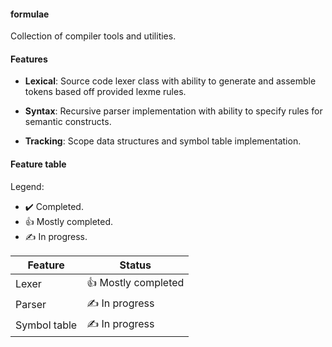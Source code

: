 #### formulae

Collection of compiler tools and utilities.

#### Features

* **Lexical**: Source code lexer class with ability to generate and assemble tokens based off provided lexme rules.

* **Syntax**: Recursive parser implementation with ability to specify rules for semantic constructs.

* **Tracking**: Scope data structures and symbol table implementation.

#### Feature table

Legend:

* ✔️ Completed.
* 👍 Mostly completed.
* ✍️ In progress.

| Feature      | Status             |
|--------------|--------------------|
| Lexer        | 👍 Mostly completed |
| Parser       | ✍️ In progress      |
| Symbol table | ✍️ In progress      |
